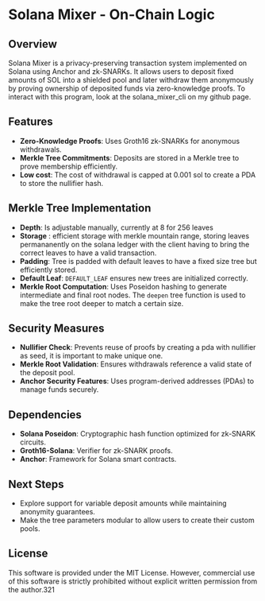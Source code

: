 # Solana Mixer - On-Chain Logic

## Overview
Solana Mixer is a privacy-preserving transaction system implemented on Solana using Anchor and zk-SNARKs. It allows users to deposit fixed amounts of SOL into a shielded pool and later withdraw them anonymously by proving ownership of deposited funds via zero-knowledge proofs. 
To interact with this program, look at the solana_mixer_cli on my github page.

## Features
- **Zero-Knowledge Proofs**: Uses Groth16 zk-SNARKs for anonymous withdrawals.
- **Merkle Tree Commitments**: Deposits are stored in a Merkle tree to prove membership efficiently.
- **Low cost**: The cost of withdrawal is capped at 0.001 sol to create a PDA to store the nullifier hash.

## Merkle Tree Implementation
- **Depth**: Is adjustable manually, currently at 8 for 256 leaves
- **Storage** : efficient storage with merkle mountain range, storing leaves permananently on the solana ledger with the client having to bring the correct leaves to have a valid transaction.
- **Padding**: Tree is padded with default leaves to have a fixed size tree but efficiently stored.
- **Default Leaf**: `DEFAULT_LEAF` ensures new trees are initialized correctly.
- **Merkle Root Computation**: Uses Poseidon hashing to generate intermediate and final root nodes. The `deepen` tree function is used to make the tree root deeper to match a certain size.

## Security Measures
- **Nullifier Check**: Prevents reuse of proofs by creating a pda with nullifier as seed, it is important to make unique one.
- **Merkle Root Validation**: Ensures withdrawals reference a valid state of the deposit pool.
- **Anchor Security Features**: Uses program-derived addresses (PDAs) to manage funds securely.

## Dependencies
- **Solana Poseidon**: Cryptographic hash function optimized for zk-SNARK circuits.
- **Groth16-Solana**: Verifier for zk-SNARK proofs.
- **Anchor**: Framework for Solana smart contracts.

## Next Steps
- Explore support for variable deposit amounts while maintaining anonymity guarantees.
- Make the tree parameters modular to allow users to create their custom pools.

## License
This software is provided under the MIT License.
However, commercial use of this software is strictly prohibited without explicit written permission from the author.321

